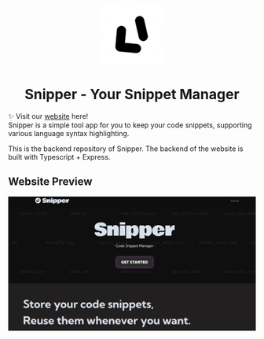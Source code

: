 <p align="center">
    <img src="imgs/logo.png" alt="logo" width="120px" />
    <h1 align="center">Snipper - Your Snippet Manager</h1>
</p>

:sparkles: Visit our [website](https://snipper-frontend-production.up.railway.app/) here!<br>
Snipper is a simple tool app for you to keep your code snippets, supporting various language syntax highlighting.

This is the backend repository of Snipper. The backend of the website is built with Typescript + Express.

## Website Preview
![website image](imgs/preview.png)
